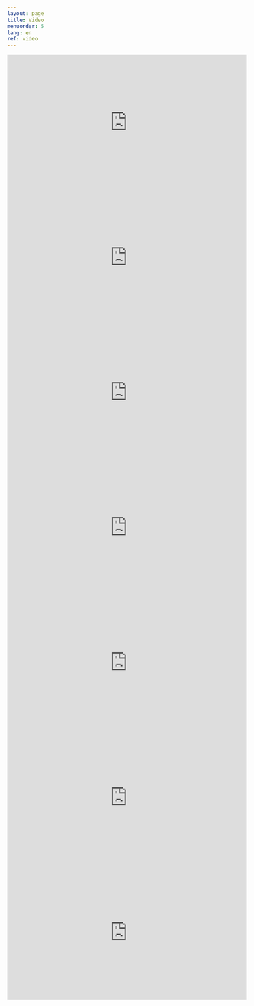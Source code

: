 ```yaml
---
layout: page
title: Video
menuorder: 5
lang: en
ref: video
---
```

<iframe width="560" height="315" src="https://www.youtube.com/embed/tlkiof6R9To?rel=0" frameborder="0" allowfullscreen></iframe> 

<iframe width="560" height="315" src="https://www.youtube.com/embed/ArwD41GHgPo?rel=0" frameborder="0" allowfullscreen></iframe> 

<iframe width="560" height="315" src="https://www.youtube.com/embed/57v5N_xpLII?rel=0" frameborder="0" allowfullscreen></iframe>

<iframe width="560" height="315" src="https://www.youtube.com/embed/FC7G6m6LstQ?rel=0" frameborder="0" allowfullscreen></iframe> 

<iframe width="560" height="315" src="https://www.youtube.com/embed/ryRgDhy5AQs?rel=0" frameborder="0" allowfullscreen></iframe> 

<iframe width="560" height="315" src="https://www.youtube.com/embed/O6ILeUSOWXM?rel=0" frameborder="0" allowfullscreen></iframe> 

<iframe width="560" height="315" src="https://www.youtube.com/embed/MGVZJWG6Lfs?rel=0" frameborder="0" allowfullscreen></iframe>







